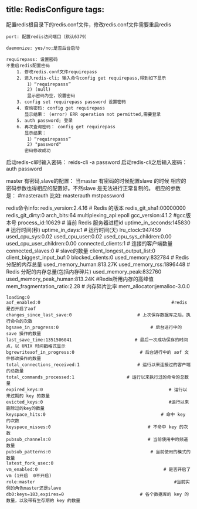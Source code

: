 title: RedisConfigure
tags:
---
配置redis根目录下的redis.conf文件，修改redis.conf文件需要重启redis

	port: 配置redis访问端口（默认6379）

	daemonize: yes/no;是否后台启动

	requirepass: 设置密码
	不重启redis配置密码
		1. 修改redis.conf文件requirepass
		2. 进入redis-cli; 输入命令config get requirepass,得到如下显示
			1）“requirepasss”
			2) (null)
			显示密码为空，设置密码
		3. config set requirepass password 设置密码
		4. 查询密码: config get requirepass
		   显示结果： (error) ERR operation not permitted,需要登录
		5. auth password; 登录
		6. 再次查询密码： config get requirepass
		   显示结果：
		   	1）“requirepasss”
			2) "password"
		   密码修改成功

启动redis-cli时输入密码： reids-cli -a password
启动redis-cli之后输入密码：auth password

master 有密码,slave的配置：
	当master 有密码的时候配置slave 的时候 相应的密码参数也得相应的配置好。不然slave 是无法进行正常复制的。
	相应的参数是：
		#masterauth
		比如:
		masterauth  mstpassword

redis命令info:
	redis_version:2.4.16                                  # Redis 的版本
	redis_git_sha1:00000000
	redis_git_dirty:0
	arch_bits:64
	multiplexing_api:epoll
	gcc_version:4.1.2                                         #gcc版本号
	process_id:10629                                        # 当前 Redis 服务器进程id
	uptime_in_seconds:145830                      # 运行时间(秒)
	uptime_in_days:1                                        # 运行时间(天)
	lru_clock:947459                                        
	used_cpu_sys:0.02
	used_cpu_user:0.02
	used_cpu_sys_children:0.00
	used_cpu_user_children:0.00
	connected_clients:1                                  # 连接的客户端数量
	connected_slaves:0                                  # slave的数量
	client_longest_output_list:0
	client_biggest_input_buf:0
	blocked_clients:0
	used_memory:832784                               # Redis 分配的内存总量
	used_memory_human:813.27K
	used_memory_rss:1896448                     # Redis 分配的内存总量(包括内存碎片)
	used_memory_peak:832760                
	used_memory_peak_human:813.24K    #Redis所用内存的高峰值
	mem_fragmentation_ratio:2.28                 # 内存碎片比率
	mem_allocator:jemalloc-3.0.0                 

	loading:0
	aof_enabled:0                                                  #redis是否开启了aof
	changes_since_last_save:0                         # 上次保存数据库之后，执行命令的次数
	bgsave_in_progress:0                                   # 后台进行中的 save 操作的数量
	last_save_time:1351506041                        # 最后一次成功保存的时间点，以 UNIX 时间戳格式显示
	bgrewriteaof_in_progress:0                         # 后台进行中的 aof 文件修改操作的数量
	total_connections_received:1                      # 运行以来连接过的客户端的总数量
	total_commands_processed:1                    # 运行以来执行过的命令的总数量
	expired_keys:0                                                # 运行以来过期的 key 的数量
	evicted_keys:0                                                #运行以来删除过的key的数量
	keyspace_hits:0                                            # 命中 key 的次数
	keyspace_misses:0                                     # 不命中 key 的次数
	pubsub_channels:0                                     # 当前使用中的频道数量
	pubsub_patterns:0                                      # 当前使用的模式的数量
	latest_fork_usec:0                                      
	vm_enabled:0                                                # 是否开启了 vm (1开启  0不开启)
	role:master                                                     #当前实例的角色master还是slave
	db0:keys=183,expires=0                             # 各个数据库的 key 的数量，以及带有生存期的 key 的数量   










